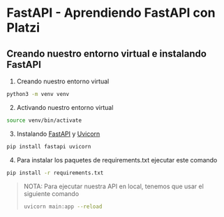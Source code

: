 # FastAPI - Aprendiendo FastAPI con Platzi
## Creando nuestro entorno virtual e instalando FastAPI
1. Creando nuestro entorno virtual
```sh
python3 -m venv venv
```
2. Activando nuestro entorno virtual
```sh
source venv/bin/activate
```
3. Instalando [FastAPI](https://fastapi.tiangolo.com/) y [Uvicorn](https://www.uvicorn.org/)
```sh
pip install fastapi uvicorn
```
4. Para instalar los paquetes de requirements.txt ejecutar este comando
```sh
pip install -r requirements.txt
```

> NOTA: Para ejecutar nuestra API en local, tenemos que usar el siguiente comando
> ```sh
> uvicorn main:app --reload
> ```
